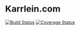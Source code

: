 # Karrlein.com
[![Build Status](https://travis-ci.org/andre-karrlein/karrlein.com.svg?branch=master)](https://travis-ci.org/andre-karrlein/karrlein.com)
[![Coverage Status](https://coveralls.io/repos/github/andre-karrlein/karrlein.com/badge.svg)](https://coveralls.io/github/andre-karrlein/karrlein.com)